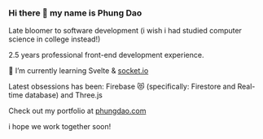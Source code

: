 ### Hi there 👋 my name is Phung Dao

Late bloomer to software development (i wish i had studied computer science in college instead!)

2.5 years professional front-end development experience.

 🌱 I’m currently learning Svelte & [socket.io](https://socket.io/)
 
 Latest obsessions has been: Firebase 😻 (specifically: Firestore and Real-time database) and Three.js
 
Check out my portfolio at [phungdao.com](https://phungdao.com)

i hope we work together soon!